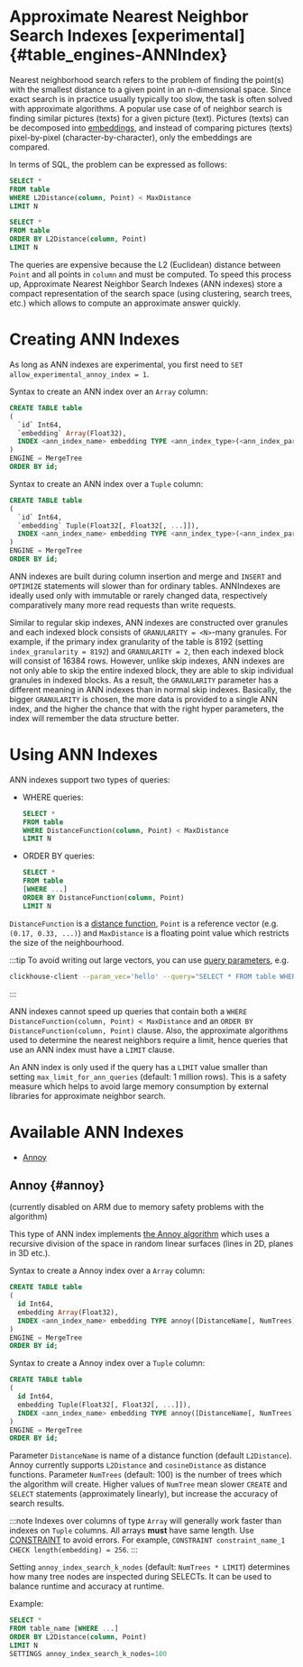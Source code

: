# Approximate Nearest Neighbor Search Indexes [experimental] {#table_engines-ANNIndex}

Nearest neighborhood search refers to the problem of finding the point(s) with the smallest distance to a given point in an n-dimensional
space. Since exact search is in practice usually typically too slow, the task is often solved with approximate algorithms. A popular use
case of of neighbor search is finding similar pictures (texts) for a given picture (text). Pictures (texts) can be decomposed into
[embeddings](https://cloud.google.com/architecture/overview-extracting-and-serving-feature-embeddings-for-machine-learning), and instead of
comparing pictures (texts) pixel-by-pixel (character-by-character), only the embeddings are compared.

In terms of SQL, the problem can be expressed as follows:

``` sql
SELECT *
FROM table
WHERE L2Distance(column, Point) < MaxDistance
LIMIT N
```

``` sql
SELECT *
FROM table
ORDER BY L2Distance(column, Point)
LIMIT N
```

The queries are expensive because the L2 (Euclidean) distance between `Point` and all points in `column` and must be computed. To speed this process up, Approximate Nearest Neighbor Search Indexes (ANN indexes) store a compact representation of the search space (using clustering, search trees, etc.) which allows to compute an approximate answer quickly.

# Creating ANN Indexes

As long as ANN indexes are experimental, you first need to `SET allow_experimental_annoy_index = 1`.

Syntax to create an ANN index over an `Array` column:

```sql
CREATE TABLE table
(
  `id` Int64,
  `embedding` Array(Float32),
  INDEX <ann_index_name> embedding TYPE <ann_index_type>(<ann_index_parameters>) GRANULARITY <N>
)
ENGINE = MergeTree
ORDER BY id;
```

Syntax to create an ANN index over a `Tuple` column:

```sql
CREATE TABLE table
(
  `id` Int64,
  `embedding` Tuple(Float32[, Float32[, ...]]),
  INDEX <ann_index_name> embedding TYPE <ann_index_type>(<ann_index_parameters>) GRANULARITY <N>
)
ENGINE = MergeTree
ORDER BY id;
```

ANN indexes are built during column insertion and merge and `INSERT` and `OPTIMIZE` statements will slower than for ordinary tables. ANNIndexes are ideally used only with immutable or rarely changed data, respectively comparatively many more read requests than write requests.

Similar to regular skip indexes, ANN indexes are constructed over granules and each indexed block consists of `GRANULARITY = <N>`-many
granules. For example, if the primary index granularity of the table is 8192 (setting `index_granularity = 8192`) and `GRANULARITY = 2`,
then each indexed block will consist of 16384 rows. However, unlike skip indexes, ANN indexes are not only able to skip the entire indexed
block, they are able to skip individual granules in indexed blocks. As a result, the `GRANULARITY` parameter has a different meaning in ANN
indexes than in normal skip indexes. Basically, the bigger `GRANULARITY` is chosen, the more data is provided to a single ANN index, and the
higher the chance that with the right hyper parameters, the index will remember the data structure better.

# Using ANN Indexes

ANN indexes support two types of queries:

- WHERE queries:

   ``` sql
   SELECT *
   FROM table
   WHERE DistanceFunction(column, Point) < MaxDistance
   LIMIT N
   ```

- ORDER BY queries:

  ``` sql
  SELECT *
  FROM table
  [WHERE ...]
  ORDER BY DistanceFunction(column, Point)
  LIMIT N
  ```

`DistanceFunction` is a [distance function](/docs/en/sql-reference/functions/distance-functions.md), `Point` is a reference vector (e.g. `(0.17, 0.33, ...)`) and `MaxDistance` is a floating point value which restricts the size of the neighbourhood.

:::tip
To avoid writing out large vectors, you can use [query parameters](/docs/en//interfaces/cli.md#queries-with-parameters-cli-queries-with-parameters), e.g.

```bash
clickhouse-client --param_vec='hello' --query="SELECT * FROM table WHERE L2Distance(embedding, {vec: Array(Float32)}) < 1.0"
```
:::

ANN indexes cannot speed up queries that contain both a `WHERE DistanceFunction(column, Point) < MaxDistance` and an `ORDER BY DistanceFunction(column, Point)` clause. Also, the approximate algorithms used to determine the nearest neighbors require a limit, hence queries that use an ANN index must have a `LIMIT` clause.

An ANN index is only used if the query has a `LIMIT` value smaller than setting `max_limit_for_ann_queries` (default: 1 million rows). This is a safety measure which helps to avoid large memory consumption by external libraries for approximate neighbor search.

# Available ANN Indexes

- [Annoy](/docs/en/engines/table-engines/mergetree-family/annindexes.md#annoy-annoy)

## Annoy {#annoy}

(currently disabled on ARM due to memory safety problems with the algorithm)

This type of ANN index implements [the Annoy algorithm](https://github.com/spotify/annoy) which uses a recursive division of the space in random linear surfaces (lines in 2D, planes in 3D etc.).

Syntax to create a Annoy index over a `Array` column:

```sql
CREATE TABLE table
(
  id Int64,
  embedding Array(Float32),
  INDEX <ann_index_name> embedding TYPE annoy([DistanceName[, NumTrees]]) GRANULARITY N
)
ENGINE = MergeTree
ORDER BY id;
```

Syntax to create a Annoy index over a `Tuple` column:

```sql
CREATE TABLE table
(
  id Int64,
  embedding Tuple(Float32[, Float32[, ...]]),
  INDEX <ann_index_name> embedding TYPE annoy([DistanceName[, NumTrees]]) GRANULARITY N
)
ENGINE = MergeTree
ORDER BY id;
```

Parameter `DistanceName` is name of a distance function (default `L2Distance`). Annoy currently supports `L2Distance` and `cosineDistance` as distance functions. Parameter `NumTrees` (default: 100) is the number of trees which the algorithm will create. Higher values of `NumTree` mean slower `CREATE` and `SELECT` statements (approximately linearly), but increase the accuracy of search results.

:::note
Indexes over columns of type `Array` will generally work faster than indexes on `Tuple` columns. All arrays **must** have same length. Use [CONSTRAINT](/docs/en/sql-reference/statements/create/table.md#constraints) to avoid errors. For example, `CONSTRAINT constraint_name_1 CHECK length(embedding) = 256`.
:::

Setting `annoy_index_search_k_nodes` (default: `NumTrees * LIMIT`) determines how many tree nodes are inspected during SELECTs. It can be used to
balance runtime and accuracy at runtime.

Example:

``` sql
SELECT *
FROM table_name [WHERE ...]
ORDER BY L2Distance(column, Point)
LIMIT N
SETTINGS annoy_index_search_k_nodes=100
```
